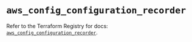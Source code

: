 # `aws_config_configuration_recorder`

Refer to the Terraform Registry for docs: [`aws_config_configuration_recorder`](https://registry.terraform.io/providers/hashicorp/aws/5.95.0/docs/resources/config_configuration_recorder).
